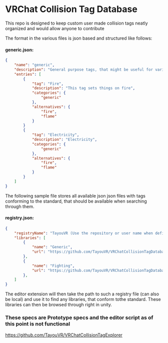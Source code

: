 # VRChat Collision Tag Database

This repo is designed to keep custom user made collision tags neatly organized and would allow anyone to contribute

The format in the various files is json based and structured like follows:


#### generic.json:
```json
{
    "name": "generic",
    "description": "General purpose tags, that might be useful for various random things",
    "entries": [
        {
            "tag": "Fire",
            "description": "This tag sets things on fire",
            "categories": {
                "generic"
            },
            "alternatives": {
                "fire",
                "flame"
            }
        }
        {
            "tag": "Electricity",
            "description": "Electricity",
            "categories": {
                "generic"
            },
            "alternatives": {
                "fire",
                "flame"
            }
        }
    ]
}
```

The following sample file stores all available json json files with tags conforming to the standard, that should be available when searching through them.
#### registry.json:
```json
{
    "registryName": "TayouVR (Use the repository or user name when defining this)",
    "libraries": [
        {
            "name": "Generic",
            "url": "https://github.com/TayouVR/VRChatCollisionTagDatabase/Path/To/File"
        },
        {
            "name": "Fighting",
            "url": "https://github.com/TayouVR/VRChatCollisionTagDatabase/Path/To/File"
        },
    ]
}
```

The editor extension will then take the path to such a registry file (can also be local) and use it to find any libraries, that conform tothe standard. 
These libraries can then be browsed through right in unity.


### These specs are Prototype specs and the editor script as of this point is not functional
https://github.com/TayouVR/VRChatCollisionTagExplorer
